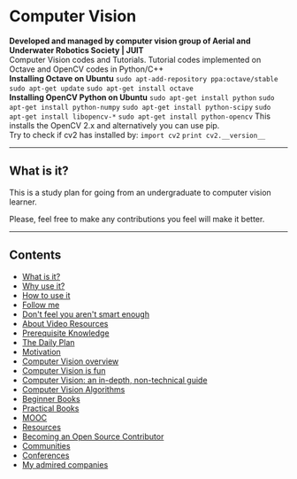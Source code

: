 # Computer Vision 
**Developed and managed by computer vision group of Aerial and Underwater Robotics Society | JUIT**<br>
Computer Vision codes and Tutorials. Tutorial codes implemented on Octave and OpenCV codes in Python/C++
<br>
  **Installing Octave on Ubuntu**
         `sudo apt-add-repository ppa:octave/stable`
         `sudo apt-get update`
         `sudo apt-get install octave`
<br>
 **Installing OpenCV Python on Ubuntu**
         `sudo apt-get install python`
         `sudo apt-get install python-numpy` 
         `sudo apt-get install python-scipy`
         `sudo apt-get install libopencv-*`
         `sudo apt-get install python-opencv`
This installs the OpenCV 2.x and alternatively you can use pip.<br>
Try to check if cv2 has installed by:
          `import cv2`
          `print cv2.__version__`

---

## What is it?

This is a study plan for going from an undergraduate to computer vision learner.<br>

Please, feel free to make any contributions you feel will make it better.

---


## Contents

- [What is it?](#what-is-it)
- [Why use it?](#why-use-it)
- [How to use it](#how-to-use-it)
- [Follow me](#follow-me)
- [Don't feel you aren't smart enough](#dont-feel-you-arent-smart-enough)
- [About Video Resources](#about-video-resources)
- [Prerequisite Knowledge](#prerequisite-knowledge)
- [The Daily Plan](#the-daily-plan)
- [Motivation](#motivation)
- [Computer Vision overview](#computer-vision-overview)
- [Computer Vision is fun](#computer-vision-is-fun)
- [Computer Vision: an in-depth, non-technical guide](#computer-vision-an-in-depth-non-technical-guide)
- [Computer Vision Algorithms](#computer-vision-algorithms)
- [Beginner Books](#beginner-books)
- [Practical Books](#practical-books)
- [MOOC](#mooc)
- [Resources](#resources)
- [Becoming an Open Source Contributor](#becoming-an-open-source-contributor)
- [Communities](#communities)
- [Conferences](#conferences)
- [My admired companies](#my-admired-companies)

